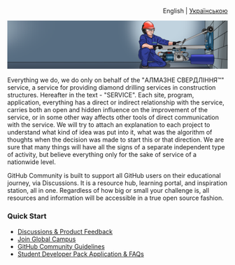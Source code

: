 <p align="right">
  <span>English</span> | <a href="https://github.com/sverlim/sverlim/blob/main/README.md">Українською</a>
</p>


<p align="center">
  <a href="https://sverlim.software/" target="_blank" rel="noreferrer"><img src="visa_direct/banner_opp.png" alt="my banner"></a>
</p>

Everything we do, we do only on behalf of the "АЛМАЗНЕ СВЕРДЛІННЯ™" service, a service for providing diamond drilling services in construction structures. Hereafter in the text - "SERVICE".
Each site, program, application, everything has a direct or indirect relationship with the service, carries both an open and hidden influence on the improvement of the service, or in some other way affects other tools of direct communication with the service.
We will try to attach an explanation to each project to understand what kind of idea was put into it, what was the algorithm of thoughts when the decision was made to start this or that direction. We are sure that many things will have all the signs of a separate independent type of activity, but believe everything only for the sake of service of a nationwide level.
    
    


GitHub Community is built to support all GitHub users on their educational journey, via Discussions. It is a resource hub, learning portal, and inspiration station, all in one. Regardless of how big or small your challenge is, all resources and information will be accessible in a true open source fashion. 

### Quick Start

* [Discussions & Product Feedback](https://github.com/orgs/community/discussions)
* [Join Global Campus](https://education.github.com/benefits?type=student) 
* [GitHub Community Guidelines](https://docs.github.com/en/site-policy/github-terms/github-community-guidelines)
* [Student Developer Pack Application & FAQs](https://github.com/orgs/community/discussions/17814)

